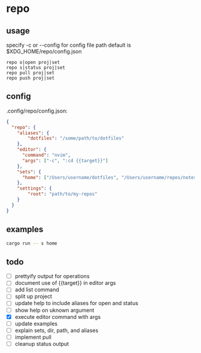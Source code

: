 # repo

## usage

specify -c or --config for config file path
default is $XDG_HOME/repo/config.json

```
repo o|open proj|set
repo s|status proj|set
repo pull proj|set
repo push proj|set

```
## config
.config/repo/config.json:
```json
{
  "repo": {
    "aliases": {
        "dotfiles": "/some/path/to/dotfiles"
    },
    "editor": {
      "command": "nvim",
      "args": ["-c", ":cd {{target}}"]
    },
    "sets": {
      "home": ["/Users/username/dotfiles", "/Users/username/repos/notes"]
    },
    "settings": {
        "root": "path/to/my-repos"
    }
  }
}
```

## examples
```sh
cargo run -- s home
```

## todo
- [ ] prettyify output for operations
- [ ] document use of {{target}} in editor args
- [ ] add list command
- [ ] split up project
- [ ] update help to include aliases for open and status
- [ ] show help on uknown argument
- [x] execute editor command with args
- [ ] update examples
- [ ] explain sets, dir, path, and aliases
- [ ] implement pull
- [ ] cleanup status output

